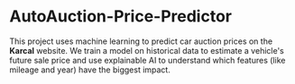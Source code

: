 # AutoAuction-Price-Predictor
This project uses machine learning to predict car auction prices on the **Karcal** website. We train a model on historical data to estimate a vehicle's future sale price and use explainable AI to understand which features (like mileage and year) have the biggest impact.
